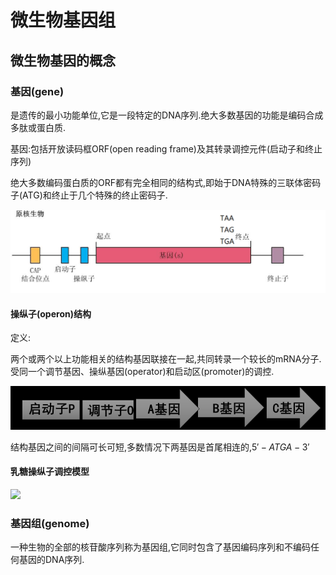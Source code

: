 # 微生物基因组

## 微生物基因的概念

### 基因(gene)

是遗传的最小功能单位,它是一段特定的DNA序列.绝大多数基因的功能是编码合成多肽或蛋白质.

基因:包括开放读码框ORF(open reading frame)及其转录调控元件(启动子和终止序列)

绝大多数编码蛋白质的ORF都有完全相同的结构式,即始于DNA特殊的三联体密码子(ATG)和终止于几个特殊的终止密码子.

![image-20210618112309937](image/image-20210618112309937.png)

#### 操纵子(operon)结构

定义:

两个或两个以上功能相关的结构基因联接在一起,共同转录一个较长的mRNA分子.受同一个调节基因、操纵基因(operator)和启动区(promoter)的调控.

![image-20210618112821713](image/image-20210618112821713.png)

结构基因之间的间隔可长可短,多数情况下两基因是首尾相连的,$5'-ATGA-3'$

#### 乳糖操纵子调控模型

![](image/乳糖操纵子.png)

### 基因组(genome)

一种生物的全部的核苷酸序列称为基因组,它同时包含了基因编码序列和不编码任何基因的DNA序列.

